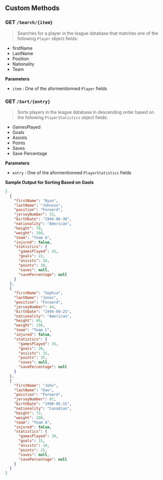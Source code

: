 ## Custom Methods
### <span class="label label-api">GET</span>  `/Search/{item}`
> Searches for a player in the league database that matches one of the following `Player` object fields:
- firstName
- LastName
- Position
- Nationality
- Team

**Parameters**
- `item` : One of the aformentionned `Player` fields

### <span class="label label-api">GET</span>  `/Sort/{entry}`
> Sorts players in the league database in descending order based on the following `PlayerStatistics` object fields:
- GamesPlayed
- Goals
- Assists
- Points
- Saves
- Save Percentage

**Parameters**
- `entry` : One of the aformentionned `PlayerStatistics` fields

**Sample Output for Sorting Based on Gaols**
```JSON
[
  {
    "firstName": "Ryan",
    "lastName": "Johnson",
    "position": "Forward",
    "jerseyNumber": 55,
    "birthDate": "1994-06-30",
    "nationality": "American",
    "height": 70,
    "weight": 200,
    "team": "Team A",
    "injured": false,
    "statistics": {
      "gamesPlayed": 33,
      "goals": 22,
      "assists": 16,
      "points": 38,
      "saves": null,
      "savePercentage": null
    }
  },
  {
    "firstName": "Sophia",
    "lastName": "Jones",
    "position": "Forward",
    "jerseyNumber": 44,
    "birthDate": "1994-09-25",
    "nationality": "American",
    "height": 69,
    "weight": 198,
    "team": "Team C",
    "injured": false,
    "statistics": {
      "gamesPlayed": 35,
      "goals": 20,
      "assists": 15,
      "points": 35,
      "saves": null,
      "savePercentage": null
    }
  },
  {
    "firstName": "John",
    "lastName": "Doe",
    "position": "Forward",
    "jerseyNumber": 87,
    "birthDate": "1990-05-15",
    "nationality": "Canadian",
    "height": 72,
    "weight": 200,
    "team": "Team A",
    "injured": false,
    "statistics": {
      "gamesPlayed": 30,
      "goals": 15,
      "assists": 10,
      "points": 25,
      "saves": null,
      "savePercentage": null
    }
  }
]
```
